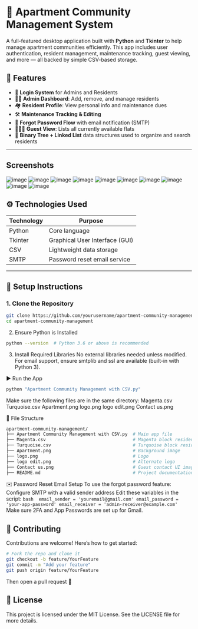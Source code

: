 # 🏢 Apartment Community Management System

A full-featured desktop application built with **Python** and **Tkinter** to help manage apartment communities efficiently. This app includes user authentication, resident management, maintenance tracking, guest viewing, and more — all backed by simple CSV-based storage.


## 📌 Features

- 🔐 **Login System** for Admins and Residents
- 🧑‍💼 **Admin Dashboard**: Add, remove, and manage residents
- 🏘️ **Resident Profile**: View personal info and maintenance dues
- 🛠️ **Maintenance Tracking & Editing**
- 📧 **Forgot Password Flow** with email notification (SMTP)
- 🧑‍🤝‍🧑 **Guest View**: Lists all currently available flats
- 🌳 **Binary Tree + Linked List** data structures used to organize and search residents

---

## Screenshots
![image](https://github.com/user-attachments/assets/d6c1063f-fd30-4c75-9839-1157f00e85f2)
![image](https://github.com/user-attachments/assets/dff81434-35eb-4d9a-8d51-dbfa23853af8)
![image](https://github.com/user-attachments/assets/d2f5cc52-0307-4a81-afdf-352f498f3cd8)
![image](https://github.com/user-attachments/assets/3ae34563-7c26-4506-bd83-1c7afef18406)
![image](https://github.com/user-attachments/assets/16d9d352-4ee5-40f0-9fb5-b6fca556ef47)
![image](https://github.com/user-attachments/assets/d06991ac-874b-4d60-9693-bd039f45f127)
![image](https://github.com/user-attachments/assets/74b6892e-ce98-4579-8c3d-a505bb9fcb7b)
![image](https://github.com/user-attachments/assets/0b625ddd-18f2-4720-9daa-d9407fa2c548)
![image](https://github.com/user-attachments/assets/bded2326-2267-49f5-8ecb-9582d1aa8532)
![image](https://github.com/user-attachments/assets/02e50057-38cd-4fd1-8e1c-bebb889c5e68)




## ⚙️ Technologies Used

| Technology | Purpose                          |
|------------|----------------------------------|
| Python     | Core language                    |
| Tkinter    | Graphical User Interface (GUI)   |
| CSV        | Lightweight data storage         |
| SMTP       | Password reset email service     |

---

## 📝 Setup Instructions

### 1. Clone the Repository

```bash
git clone https://github.com/yourusername/apartment-community-management.git
cd apartment-community-management
```
2. Ensure Python is Installed
```bash
python --version  # Python 3.6 or above is recommended
```
3. Install Required Libraries
No external libraries needed unless modified. For email support, ensure smtplib and ssl are available (built-in with Python 3).

▶️ Run the App
```bash
python "Apartment Community Management with CSV.py"
```
Make sure the following files are in the same directory:
Magenta.csv
Turquoise.csv
Apartment.png
logo.png
logo edit.png
Contact us.png

📂 File Structure
```bash
apartment-community-management/
├── Apartment Community Management with CSV.py  # Main app file
├── Magenta.csv                                 # Magenta block residents
├── Turquoise.csv                               # Turquoise block residents
├── Apartment.png                               # Background image
├── logo.png                                    # Logo
├── logo edit.png                               # Alternate logo
├── Contact us.png                              # Guest contact UI image
├── README.md                                   # Project documentation
```

✉️ Password Reset Email Setup
To use the forgot password feature:
    Configure SMTP with a valid sender address
    Edit these variables in the script:
    ```bash 
      email_sender = 'youremail@gmail.com'
      email_password = 'your-app-password'
      email_receiver = 'admin-receiver@example.com'
      ```
Make sure 2FA and App Passwords are set up for Gmail.

🤝 Contributing
---
Contributions are welcome! Here’s how to get started:
```bash
# Fork the repo and clone it
git checkout -b feature/YourFeature
git commit -m "Add your feature"
git push origin feature/YourFeature
```
Then open a pull request 🚀

📄 License
---
This project is licensed under the MIT License.
See the LICENSE file for more details.
